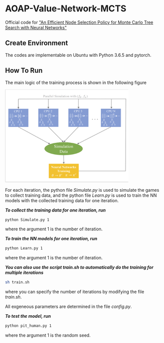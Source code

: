 # AOAP-Value-Network-MCTS
Official code for ["An Efficient Node Selection Policy for Monte Carlo Tree Search with Neural Networks"](https://papers.ssrn.com/sol3/papers.cfm?abstract_id=4450999)

## Create Environment
The codes are implementable on Ubuntu with Python 3.6.5 and pytorch.

## How To Run
The main logic of the training process is shown in the following figure

<img src="https://github.com/xiaotianliu01/AOAP-Value-Network-MCTS/blob/master/diagram.png" width="400" height="300">

For each iteration, the python file *Simulate.py* is used to simulate the games to collect training data, and the python file *Learn.py* is used to train the NN models with the collected training data for one iteration.

***To collect the training data for one iteration, run***
```Bash
python Simulate.py 1
```
where the argument 1 is the number of iteration.

***To train the NN models for one iteration, run***
```Bash
python Learn.py 1
```
where the argument 1 is the number of iteration.

***You can also use the script *train.sh* to automatically do the training for multiple iterations***
```Bash
sh train.sh
```
where you can specify the number of iterations by modifying the file *train.sh*.

All exgeneous parameters are determined in the file *config.py*.

***To test the model, run***
```Bash
python pit_human.py 1
```
where the argument 1 is the random seed.

